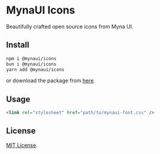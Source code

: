# MynaUI Icons

Beautifully crafted open source icons from Myna UI.

## Install

```sh
npm i @mynaui/icons
bun i @mynaui/icons
yarn add @mynaui/icons
```

or download the package from [here](https://github.com/praveenjuge/mynaui-icons/releases/latest/download/package.zip).

## Usage

```html
<link rel="stylesheet" href="path/to/mynaui-font.css" />
```

## License

[MIT License](https://github.com/praveen/mynaui-icons/blob/master/LICENSE).
